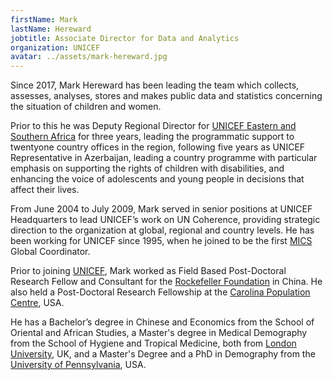 ```yaml
---
firstName: Mark
lastName: Hereward
jobtitle: Associate Director for Data and Analytics
organization: UNICEF
avatar: ../assets/mark-hereward.jpg
---
```


Since 2017, Mark Hereward has been leading the team which collects, assesses,
analyses, stores and makes public data and statistics concerning the situation
of children and women.

Prior to this he was Deputy Regional Director for
[UNICEF Eastern and Southern Africa](https://www.unicef.org/esa/) for three
years, leading the programmatic support to twentyone country offices in the
region, following five years as UNICEF Representative in Azerbaijan, leading a
country programme with particular emphasis on supporting the rights of children
with disabilities, and enhancing the voice of adolescents and young people in
decisions that affect their lives.

From June 2004 to July 2009, Mark served in senior positions at UNICEF
Headquarters to lead UNICEF’s work on UN Coherence, providing strategic
direction to the organization at global, regional and country levels. He has
been working for UNICEF since 1995, when he joined to be the first
[MICS](https://mics.unicef.org/) Global Coordinator.

Prior to joining [UNICEF](https://www.unicef.org/), Mark worked as Field Based
Post-Doctoral Research Fellow and Consultant for the
[Rockefeller Foundation](https://rockfound.rockarch.org/home) in China. He also
held a Post-Doctoral Research Fellowship at the
[Carolina Population Centre](https://www.cpc.unc.edu/), USA.

He has a Bachelor’s degree in Chinese and Economics from the School of Oriental
and African Studies, a Master's degree in Medical Demography from the School of
Hygiene and Tropical Medicine, both from
[London University](https://london.ac.uk/), UK, and a Master's Degree and a PhD
in Demography from the
[University of Pennsylvania](https://home.www.upenn.edu/), USA.
